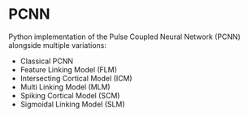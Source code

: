 # PCNN
Python implementation of the Pulse Coupled Neural Network (PCNN) alongside multiple variations:
- Classical PCNN
- Feature Linking Model (FLM)
- Intersecting Cortical Model (ICM)
- Multi Linking Model (MLM)
- Spiking Cortical Model (SCM)
- Sigmoidal Linking Model (SLM)